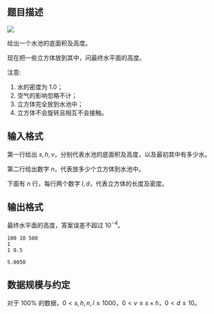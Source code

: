 ## 题目描述

![](file://pic1.jpg)

给出一个水池的底面积及高度。

现在把一些立方体放到其中，问最终水平面的高度。

注意:

1. 水的密度为 $1.0$；
2. 空气的影响忽略不计；
3. 立方体完全放到水池中；
4. 立方体不会旋转且相互不会接触。

## 输入格式

第一行给出 $s,h,v$，分别代表水池的底面积及高度，以及最初其中有多少水。

第二行给出数字 $n$，代表放多少个立方体到水池中。

下面有 $n$ 行，每行两个数字 $l,d$，代表立方体的长度及密度。

## 输出格式

最终水平面的高度，答案误差不超过 $10^{-4}$。



```input1
100 10 500
1
1 0.5
```



```output1
5.0050
```

## 数据规模与约定

对于 $100\%$ 的数据，$0<s,h,n,l\leq1000$，$0<v\leq s\times h$，$0<d\leq10$。

